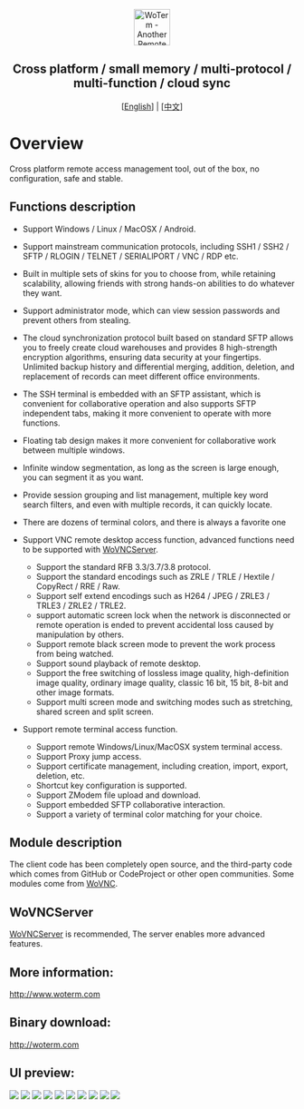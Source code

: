 <p align="center">
  <img src="doc/woterm.png" width="64" alt="WoTerm - Another Remote Access Assistant">
  <h2 style="text-align: center;">Cross platform / small memory / multi-protocol / multi-function / cloud sync</h2>
  <div style="text-align: center;">[<a href="README.md">English</a>] | [<a href="README-zh.md">中文</a>]</div>
</p>

# Overview
Cross platform remote access management tool, out of the box, no configuration, safe and stable.

## Functions description
- Support Windows / Linux / MacOSX / Android.
- Support mainstream communication protocols, including SSH1 / SSH2 / SFTP / RLOGIN / TELNET / SERIALlPORT / VNC / RDP etc.
- Built in multiple sets of skins for you to choose from, while retaining scalability, allowing friends with strong hands-on abilities to do whatever they want.
- Support administrator mode, which can view session passwords and prevent others from stealing.
- The cloud synchronization protocol built based on standard SFTP allows you to freely create cloud warehouses and provides 8 high-strength encryption algorithms, ensuring data security at your fingertips.
Unlimited backup history and differential merging, addition, deletion, and replacement of records can meet different office environments.
- The SSH terminal is embedded with an SFTP assistant, which is convenient for collaborative operation and also supports SFTP independent tabs, making it more convenient to operate with more functions.
- Floating tab design makes it more convenient for collaborative work between multiple windows.
- Infinite window segmentation, as long as the screen is large enough, you can segment it as you want.
- Provide session grouping and list management, multiple key word search filters, and even with multiple records, it can quickly locate.
- There are dozens of terminal colors, and there is always a favorite one
  
- Support VNC remote desktop access function, advanced functions need to be supported with [WoVNCServer](http://wovnc.com).
  - Support the standard RFB 3.3/3.7/3.8 protocol.
  - Support the standard encodings such as ZRLE / TRLE / Hextile / CopyRect / RRE / Raw.
  - Support self extend encodings such as H264 / JPEG / ZRLE3 / TRLE3 / ZRLE2 / TRLE2.
  - support automatic screen lock when the network is disconnected or remote operation is ended to prevent accidental loss caused by manipulation by others.
  - Support remote black screen mode to prevent the work process from being watched.
  - Support sound playback of remote desktop.
  - Support the free switching of lossless image quality, high-definition image quality, ordinary image quality, classic 16 bit, 15 bit, 8-bit and other image formats.
  - Support multi screen mode and switching modes such as stretching, shared screen and split screen.
- Support remote terminal access function.
  - Support remote Windows/Linux/MacOSX system terminal access.
  - Support Proxy jump access.
  - Support certificate management, including creation, import, export, deletion, etc.
  - Shortcut key configuration is supported.
  - Support ZModem file upload and download.
  - Support embedded SFTP collaborative interaction.
  - Support a variety of terminal color matching for your choice.


## Module description
The client code has been completely open source, and the third-party code which comes from GitHub or CodeProject or other open communities. Some modules come from [WoVNC](http://wovnc.com).

## WoVNCServer
[WoVNCServer](http://www.wovnc.com) is recommended, The server enables more advanced features.

## More information:
<a href="http://www.woterm.com">http://www.woterm.com</a>

## Binary download:
<a href="http://woterm.com">http://woterm.com</a>

## UI preview:
<img src="doc/main.png"/>
<img src="doc/skins.png">
<img src="doc/sync.gif">
<img src="doc/main2.png"/>
<img src="doc/search.gif"/>
<img src="doc/sftp.gif"/>
<img src="doc/float.gif"/>
<img src="doc/split.gif"/>
<img src="doc/color.gif"/>
<img src="doc/vnc.png"/>